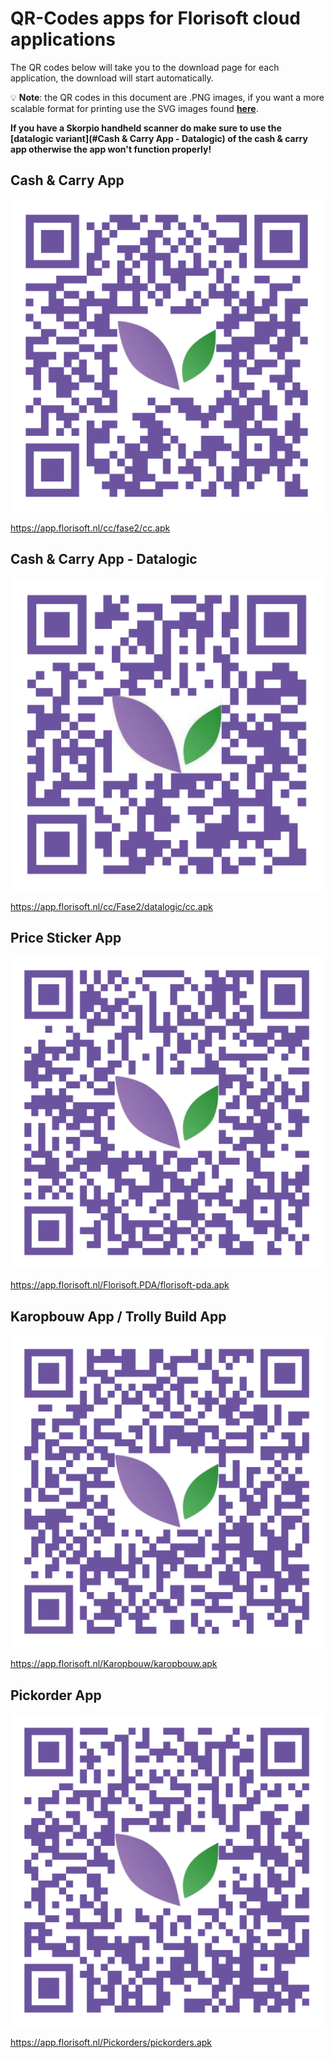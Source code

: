 # QR-Codes apps for Florisoft cloud applications

The QR codes below will take you to the download page for each application, the download will start automatically. 

:bulb: **Note**: the QR codes in this document are .PNG images, if you want a more scalable format for printing use the SVG images found **[here](../Cloud%20App%20QR-Codes/SVG%20images/)**.

**If you have a Skorpio handheld scanner do make sure to use the [datalogic variant](#Cash & Carry App - Datalogic) of the cash & carry app otherwise the app won't function properly!**

## Cash & Carry App

<img src="PNG images/C&C App QR.png" width="500" height="500">

https://app.florisoft.nl/cc/fase2/cc.apk

## Cash & Carry App - Datalogic

<img src="PNG images/QR Code CC-App datalogic.png" width="500" height="500">

https://app.florisoft.nl/cc/Fase2/datalogic/cc.apk

## Price Sticker App

<img src="PNG images/Sticker App QR.png" width="500" height="500">

https://app.florisoft.nl/Florisoft.PDA/florisoft-pda.apk

## Karopbouw App / Trolly Build App

<img src="PNG images/Karopbouw App QR.png" width="500" height="500">

https://app.florisoft.nl/Karopbouw/karopbouw.apk

## Pickorder App

<img src="PNG images/Pickorder App QR.png" width="500" height="500">

https://app.florisoft.nl/Pickorders/pickorders.apk
